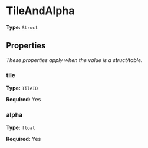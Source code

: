 # TileAndAlpha

**Type:** `Struct`

## Properties

*These properties apply when the value is a struct/table.*

### tile

**Type:** `TileID`

**Required:** Yes

### alpha

**Type:** `float`

**Required:** Yes

